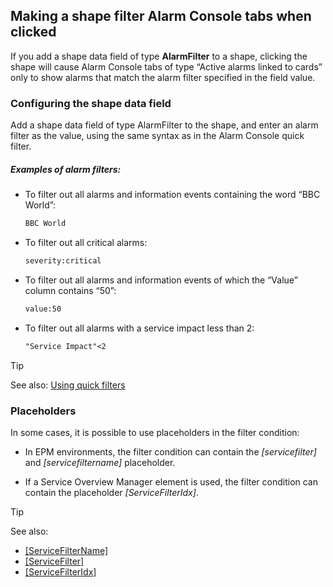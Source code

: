 ## Making a shape filter Alarm Console tabs when clicked

If you add a shape data field of type **AlarmFilter** to a shape, clicking the shape will cause Alarm Console tabs of type “Active alarms linked to cards” only to show alarms that match the alarm filter specified in the field value.

### Configuring the shape data field

Add a shape data field of type AlarmFilter to the shape, and enter an alarm filter as the value, using the same syntax as in the Alarm Console quick filter.

##### Examples of alarm filters:

- To filter out all alarms and information events containing the word “BBC World”:

    ```txt
    BBC World
    ```

- To filter out all critical alarms:

    ```txt
    severity:critical
    ```

- To filter out all alarms and information events of which the “Value” column contains “50”:

    ```txt
    value:50
    ```

- To filter out all alarms with a service impact less than 2:

    ```txt
    "Service Impact"<2
    ```

> [!TIP]
> See also:
> [Using quick filters](../../part_1/GettingStarted/Using_quick_filters.md)

### Placeholders

In some cases, it is possible to use placeholders in the filter condition:

- In EPM environments, the filter condition can contain the *\[servicefilter\]* and *\[servicefiltername\]* placeholder.

- If a Service Overview Manager element is used, the filter condition can contain the placeholder *\[ServiceFilterIdx\]*.

> [!TIP]
> See also:
> -  [\[ServiceFilterName\]](Placeholders_for_variables_in_shape_data_values.md#servicefiltername)
> -  [\[ServiceFilter\]](Placeholders_for_variables_in_shape_data_values.md#servicefilter)
> -  [\[ServiceFilterIdx\]](Placeholders_for_variables_in_shape_data_values.md#servicefilteridx)
>
